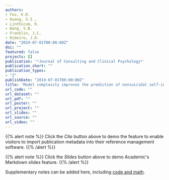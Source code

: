 ```yaml
---
authors:
- Fox, K.R.
- Huang, X.I., 
- Linthicum, K.
- Wang, S.B.
- Franklin, J.C.
- Ribeiro, J.D.
date: "2019-07-01T00:00:00Z"
doi: ""
featured: false
projects: []
publication: '*Journal of Consulting and Clinical Psychology*'
publication_short: ""
publication_types:
- "2"
publishDate: "2019-07-01T00:00:00Z"
title: 'Model complexity improves the prediction of nonsuicidal self-injury'
url_code: ""
url_dataset: ""
url_pdf: ""
url_poster: ""
url_project: ""
url_slides: ""
url_source: ""
url_video: ""
---
```



{{% alert note %}}
Click the *Cite* button above to demo the feature to enable visitors to import publication metadata into their reference management software.
{{% /alert %}}

{{% alert note %}}
Click the *Slides* button above to demo Academic's Markdown slides feature.
{{% /alert %}}

Supplementary notes can be added here, including [code and math](https://sourcethemes.com/academic/docs/writing-markdown-latex/).
